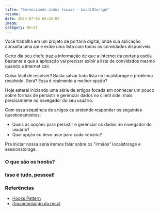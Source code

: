 ```yaml
---
title: "Gerenciando dados locais - LocalStorage"
resume:
date: 2024-07-05 08:20:03
image:
category: Geral
---
```


Você trabalha em um projeto de portaria digital, onde sua aplicação consulta uma api e exibe uma lista com todos os convidados disponíveis.

Certo dia seu chefe traz a informação de que a internet da portaria oscila bastante e que a aplicação vai precisar exibir a lista de convidados mesmo quando a internet cair.

Coisa fácil de resolver!! Basta salvar toda lista no localstorage e problema resolvido. Será? Essa é realmente a melhor opção?

Hoje estarei iniciando uma série de artigos focada em conhecer um pouco sobre formas de persistir e gerenciar dados no client side, mais precisamente no navegador do seu usuário.

Com essa sequência de artigos eu pretendo responder os seguintes questionamentos:

- Quais as opções para persistir e gerenciar os dados no navegador do usuário?
- Qual opção eu devo usar para cada cenário?

Pra iniciar nossa séria iremos falar sobre os "irmãos" localstorage e sessionstorage.

### O que são os hooks?

### Isso é tudo, pessoal!

### Referências

- [Hooks Pattern](https://javascriptpatterns.vercel.app/patterns/react-patterns/hooks-pattern)
- [Documentação do react](https://legacy.reactjs.org/docs/render-props.html)
